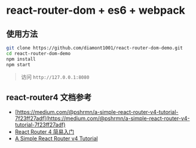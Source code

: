 # react-router-dom + es6 + webpack

## 使用方法

```bash
git clone https://github.com/diamont1001/react-router-dom-demo.git
cd react-router-dom-demo
npm install
npm start
```

> 访问 `http://127.0.0.1:8080`


## react-router4 文档参考

 - [https://medium.com/@pshrmn/a-simple-react-router-v4-tutorial-7f23ff27adf](https://medium.com/@pshrmn/a-simple-react-router-v4-tutorial-7f23ff27adf)
 - [React Router 4 简易入门](https://segmentfault.com/a/1190000010174260)
 - [A Simple React Router v4 Tutorial](https://codepen.io/pshrmn/pen/YZXZqM)
